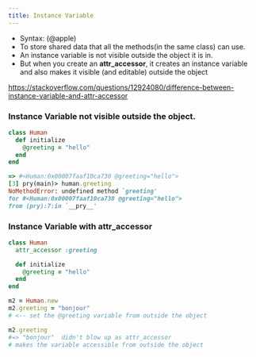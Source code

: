```yaml
---
title: Instance Variable
---
```


- Syntax: (@apple)
- To store shared data that all the methods(in the same class) can use.
- An instance variable is not visible outside the object it is in.
- But when you create an **attr_accessor**, it creates an instance variable and also makes it visible (and editable) outside the object

https://stackoverflow.com/questions/12924080/difference-between-instance-variable-and-attr-accessor

### Instance Variable not visible outside the object.
```rb
class Human
  def initialize
    @greeting = "hello"
  end
end

=> #<Human:0x00007faaf10ca730 @greeting="hello">
[3] pry(main)> human.greeting
NoMethodError: undefined method `greeting'
for #<Human:0x00007faaf10ca730 @greeting="hello">
from (pry):7:in `__pry__'
```

### Instance Variable with attr_accessor
```rb
class Human
  attr_accessor :greeting

  def initialize
    @greeting = "hello"
  end
end

m2 = Human.new
m2.greeting = "bonjour"
# <-- set the @greeting variable from outside the object

m2.greeting
#=> "bonjour"  didn't blow up as attr_accessor
# makes the variable accessible from outside the object
```
